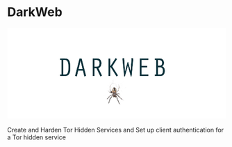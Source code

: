 # DarkWeb
<center><img src="https://raw.githubusercontent.com/darkseid-security/darkweb/main/img/darkweb.jpg"></center>

Create and Harden Tor Hidden Services and
Set up client authentication for a Tor hidden service
